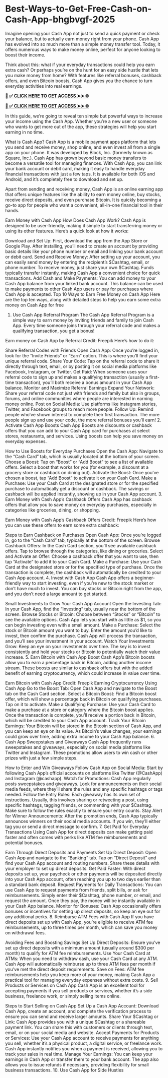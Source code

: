# Best-Ways-to-Get-Free-Cash-on-Cash-App-bhgbvgf-2025
Imagine opening your Cash App not just to send a quick payment or check your balance, but to actually earn money right from your phone. Cash App has evolved into so much more than a simple money transfer tool. Today, it offers numerous ways to make money online, perfect for anyone looking to boost their income.

Think about this: what if your everyday transactions could help you earn extra cash? Or perhaps you’re on the hunt for an easy side hustle that lets you make money from home? With features like referral bonuses, cashback offers, and even Bitcoin boosts, Cash App gives you the chance to turn everyday activities into real earnings.

**[📌 ✅ CLICK HERE TO GET ACCESS ➤➤ 🌐](https://newmegadeals.xyz/cash~app/)**

**[📌 ✅ CLICK HERE TO GET ACCESS ➤➤ 🌐](https://newmegadeals.xyz/cash~app/)**

In this guide, we’re going to reveal ten simple but powerful ways to increase your income using the Cash App. Whether you’re a new user or someone who wants to get more out of the app, these strategies will help you start earning in no time.

What is Cash App?
Cash App is a mobile payment apps platform that lets you send and receive money, shop online, and even invest all from a single app on your phone. It was developed by Block, Inc. (formerly known as Square, Inc.). Cash App has grown beyond basic money transfers to become a versatile tool for managing finances. With Cash App, you can link your bank account or debit card, making it easy to handle everyday financial transactions with just a few taps. It is available for both iOS and Android, and it’s completely free to download and set up.

Apart from sending and receiving money, Cash App is an online earning app that offers unique features like the ability to earn money online, buy stocks, receive direct deposits, and even purchase Bitcoin. It is quickly becoming a go-to app for people who want a convenient, all-in-one financial tool in their hands.

Earn Money with Cash App
How Does Cash App Work?
Cash App is designed to be user-friendly, making it simple to start transferring money or using its other features. Here’s a quick look at how it works:

Download and Set Up: First, download the app from the App Store or Google Play. After installing, you’ll need to create an account by providing basic details like your phone number or email and linking your bank account or debit card.
Send and Receive Money: After setting up your account, you can easily send money by entering the recipient’s $Cashtag, email, or phone number. To receive money, just share your own $Cashtag. Funds typically transfer instantly, making Cash App a convenient choice for quick transactions.
Add Cash and Make Payments: You can add money to your Cash App balance from your linked bank account. This balance can be used to make payments to other Cash App users or pay for purchases where Cash App is accepted.
Top 10 Ways to Earn Free Money on Cash App
Here are the top ten ways, along with detailed steps to help you earn some extra money on Cash App for free

1. Use Cash App Referral Program
The Cash App Referral Program is a simple way to earn money by inviting friends and family to join Cash App. Every time someone joins through your referral code and makes a qualifying transaction, you get a bonus! 

Earn money on Cash App by Referral
Credit: Freepik
Here’s how to do it:

Share Referral Codes with Friends
Open Cash App: Once you’re logged in, look for the “Invite Friends” or “Earn” option. This is where you’ll find your unique referral code.
Share Your Code: Tap on the referral code to share it directly through text, email, or by posting it on social media platforms like Facebook, Instagram, or Twitter.
Get Paid: When someone uses your referral code to sign up and makes a qualifying transaction (usually a first-time transaction), you’ll both receive a bonus amount in your Cash App balance.
Monitor and Maximize Referral Earnings
Expand Your Network: Share your referral code not just with friends and family but also in groups, forums, and online communities where people are interested in earning money online.
Post on Social Media: Use platforms like Instagram stories, Twitter, and Facebook groups to reach more people.
Follow Up: Remind people who’ve shown interest to complete their first transaction. The more people sign up and use your code, the more referral bonuses you’ll earn!
2. Activate Cash App Boosts
Cash App Boosts are discounts or cashback offers that you can add to your Cash App card for purchases at select stores, restaurants, and services. Using boosts can help you save money on everyday expenses. 

How to Use Boosts for Everyday Purchases
Open the Cash App: Navigate to the “Cash Card” tab, which is usually located at the bottom of your screen.
Choose a Boost: Tap on “Boost” or “Add Boost” to see a list of available offers. Select a boost that works for you (for example, a discount at a grocery store or cashback on dining out).
Activate the Boost: Once you’ve chosen a boost, tap “Add Boost” to activate it on your Cash Card.
Make a Purchase: Use your Cash Card at the designated store or for the specified purchase to automatically get a discount or cashback. The savings or cashback will be applied instantly, showing up in your Cash App account.
3. Earn Money with Cash App’s Cashback Offers
Cash App has cashback offers that allow you to save money on everyday purchases, especially in categories like groceries, dining, or shopping. 

Earn Money with Cash App’s Cashback Offers
Credit: Freepik
Here’s how you can use these offers to earn some extra cashback:

Steps to Earn Cashback on Purchases
Open Cash App: Once you’re logged in, go to the “Cash Card” tab, typically at the bottom of the screen.
Browse Cashback Offers: In the Cash Card section, you’ll see available cashback offers. Tap to browse through the categories, like dining or groceries.
Select and Activate an Offer: Choose a cashback offer that you want to use, then tap “Activate” to add it to your Cash Card.
Make a Purchase: Use your Cash Card at the designated store or for the specified type of purchase. Once the transaction is complete, the cashback will automatically be credited to your Cash App account.
4. Invest with Cash App
Cash App offers a beginner-friendly way to start investing, even if you’re new to the stock market or don’t have much to invest. You can buy stocks or Bitcoin right from the app, and you don’t need a large amount to get started.

Small Investments to Grow Your Cash App Account
Open the Investing Tab: In your Cash App, find the “Investing” tab, usually near the bottom of the screen.
Browse Stocks or Bitcoin: Choose between “Stocks” or “Bitcoin” to see the available options. Cash App lets you start with as little as $1, so you can begin investing even with a small amount.
Make a Purchase: Select the stock or Bitcoin amount you want to buy. Enter the amount you’d like to invest, then confirm the purchase. Cash App will process the transaction, and you’ll see your investment in your account.
Watch Your Investments Grow: Keep an eye on your investments over time. The key is to invest consistently and hold your stocks or Bitcoin to potentially watch their value increase.
5. Earn Bitcoin with Cash App Boost
Cash App’s Bitcoin boosts allow you to earn a percentage back in Bitcoin, adding another income stream. These boosts are similar to cashback offers but with the added benefit of earning cryptocurrency, which could increase in value over time.

Earn Bitcoin with Cash App
Credit: Freepik
Earning Cryptocurrency Using Cash App
Go to the Boost Tab: Open Cash App and navigate to the Boost tab on the Cash Card section.
Select a Bitcoin Boost: Find a Bitcoin boost offer, which will show a percentage back in Bitcoin on qualifying purchases. Tap on it to activate.
Make a Qualifying Purchase: Use your Cash Card to make a purchase at a store or category where the Bitcoin boost applies. Once the transaction is complete, you’ll receive a portion back in Bitcoin, which will be credited to your Cash App account.
Track Your Bitcoin Earnings: Your Bitcoin will be stored in the Bitcoin section of Cash App, and you can keep an eye on its value. As Bitcoin’s value changes, your earnings could grow over time, adding extra income to your Cash App balance.
6. Cash App Sweepstakes and Giveaways
Cash App frequently runs sweepstakes and giveaways, especially on social media platforms like Twitter and Instagram. These promotions allow users to win cash or other prizes with just a few simple steps.

How to Enter and Win Giveaways
Follow Cash App on Social Media: Start by following Cash App’s official accounts on platforms like Twitter (@CashApp) and Instagram (@cashapp).
Watch for Promotions: Cash App regularly posts sweepstakes and giveaways. Look for announcements on their social media feeds, where they’ll share the rules and any specific hashtags or tags needed.
Follow the Entry Rules: Each giveaway has its own set of instructions. Usually, this involves sharing or retweeting a post, using specific hashtags, tagging friends, or commenting with your $Cashtag. Make sure to follow the rules exactly to ensure your entry counts.
Stay Alert for Winner Announcements: After the promotion ends, Cash App typically announces winners on their social media accounts. If you win, they’ll either tag you or send a direct message to confirm.
7. Get Paid for Everyday Transactions
Using Cash App for direct deposits can make getting paid faster and often comes with perks like ATM fee reimbursements and potential bonuses.

Earn Through Direct Deposits and Payments
Set Up Direct Deposit: Open Cash App and navigate to the “Banking” tab. Tap on “Direct Deposit” and find your Cash App account and routing numbers. Share these details with your employer to set up direct deposits.
Get Paid Faster: With direct deposits set up, your paycheck or other payments will be deposited directly into your Cash App account, often reaching you up to two days earlier than a standard bank deposit.
Request Payments for Daily Transactions: You can use Cash App to request payments from friends, split bills, or ask for reimbursements. Simply enter their $Cashtag, phone number, or email, and request the amount. Once they pay, the money will be instantly available in your Cash App balance.
Monitor for Bonuses: Cash App occasionally offers bonuses or incentives for setting up direct deposits, so keep an eye out for any additional perks.
8. Reimburse ATM Fees with Cash App
If you have direct deposits set up with Cash App, you’re eligible to receive ATM fee reimbursements, up to three times per month, which can save you money on withdrawal fees.

Avoiding Fees and Boosting Savings
Set Up Direct Deposits: Ensure you’ve set up direct deposits with a minimum amount (usually around $300 per month) to qualify for ATM fee reimbursements.
Use Your Cash Card at ATMs: When you need to withdraw cash, use your Cash Card at any ATM. Cash App will automatically reimburse up to three ATM fees per month if you’ve met the direct deposit requirements.
Save on Fees: ATM fee reimbursements help you keep more of your money, making Cash App a practical tool for managing everyday expenses without extra costs.
9. Sell Products or Services on Cash App
Cash App is an excellent tool for accepting payments if you sell products or services, whether it’s a side business, freelance work, or simply selling items online.

Steps to Start Selling on Cash App
Set Up a Cash App Account: Download Cash App, create an account, and complete the verification process to ensure you can send and receive larger amounts.
Share Your $Cashtag or Link: Cash App provides you with a unique $Cashtag or a shareable payment link. You can share this with customers or clients through text, email, or on your social media and website.
Accept Payments for Products or Services: Use your Cash App account to receive payments for anything you sell, whether it’s a physical product, a digital service, or freelance work. Cash App instantly notifies you when a payment is received, allowing you to track your sales in real time.
Manage Your Earnings: You can keep your earnings in Cash App or transfer them to your bank account. The app also allows you to issue refunds if necessary, providing flexibility for small business transactions.
10. Use Cash App for Side Hustles
